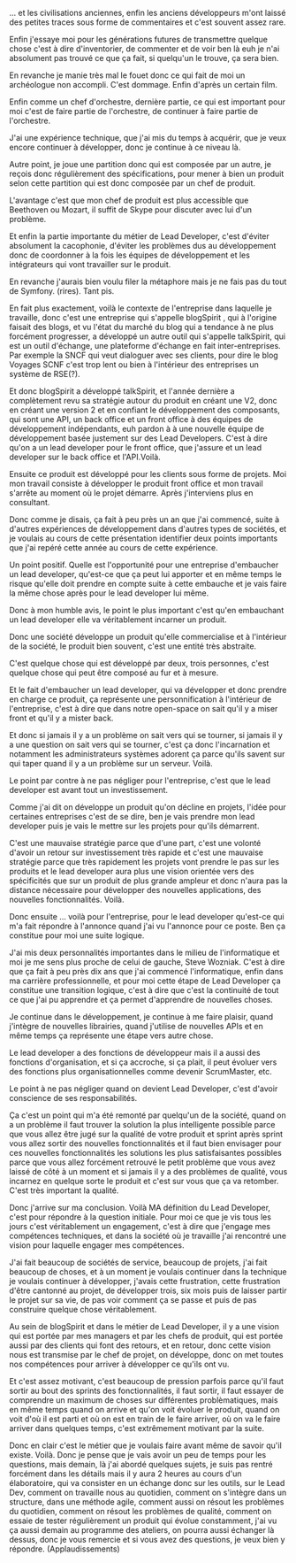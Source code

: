 … et les civilisations anciennes, enfin les anciens développeurs m'ont laissé des petites traces sous forme de commentaires et c'est souvent assez rare.

Enfin j'essaye moi pour les générations futures de transmettre quelque chose c'est à dire d'inventorier, de commenter et de voir ben là euh je n'ai absolument pas trouvé ce que ça fait, si quelqu'un le trouve, ça sera bien.

En revanche je manie très mal le fouet donc ce qui fait de moi un archéologue non accompli. C'est dommage. Enfin d'après un certain film. 

Enfin comme un chef d'orchestre, dernière partie, ce qui est important pour moi c'est de faire partie de l'orchestre, de continuer à faire partie de l'orchestre. 

J'ai une expérience technique, que j'ai mis du temps à acquérir, que je veux encore continuer à développer, donc je continue à ce niveau là.

Autre point, je joue une partition donc qui est composée par un autre, je reçois donc régulièrement des spécifications, pour mener à bien un produit selon cette partition qui est donc composée par un chef de produit.

L'avantage c'est que mon chef de produit est plus accessible que Beethoven ou Mozart, il suffit de Skype pour discuter avec lui d'un problème.

Et enfin la partie importante du métier de Lead Developer, c'est d'éviter absolument la cacophonie, d'éviter les problèmes dus au développement donc de coordonner à la fois les équipes de développement et les intégrateurs qui vont travailler sur le produit.

En revanche j'aurais bien voulu filer la métaphore mais je ne fais pas du tout de Symfony. (rires). Tant pis.

En fait plus exactement, voilà le contexte de l'entreprise dans laquelle je travaille, donc c'est une entreprise qui s'appelle blogSpirit , qui à l'origine faisait des blogs, et vu l'état du marché du blog qui a tendance à ne plus forcément progresser, a développé un autre outil qui s'appelle talkSpirit, qui est un outil d'échange, une plateforme d'échange en fait inter-entreprises. Par exemple la SNCF qui veut dialoguer avec ses clients, pour dire le blog Voyages SCNF c'est trop lent ou bien à l'intérieur des entreprises un système de RSE(?).

Et donc blogSpirit a développé talkSpirit, et l'année dernière a complètement revu sa stratégie autour du produit en créant une V2, donc en créant une version 2 et en confiant le développement des composants, qui sont une API, un back office et un front office à des équipes de développement indépendants, euh pardon à à une nouvelle équipe de développement basée justement sur des Lead Developers. C'est à dire qu'on a un lead developer pour le front office, que j'assure et un lead developer sur le back office et l'API.Voilà.

Ensuite ce produit est développé pour les clients sous forme de projets. Moi mon travail consiste à développer le produit front office et mon travail s'arrête au moment où le projet démarre. Après j'interviens plus en consultant.

Donc comme je disais, ça fait à peu près un an que j'ai commencé, suite à d'autres expériences de développement dans d'autres types de sociétés, et je voulais au cours de cette présentation identifier deux points importants que j'ai repéré cette année au cours de cette expérience.

Un point positif. Quelle est l'opportunité pour une entreprise d'embaucher un lead developer, qu'est-ce que ça peut lui apporter et en même temps le risque qu'elle doit prendre en compte suite à cette embauche et je vais faire la même chose après pour le lead developer lui même.

Donc à mon humble avis, le point le plus important c'est qu'en embauchant un lead developer elle va véritablement incarner un produit.

Donc une société développe un produit qu'elle commercialise et à l'intérieur de la société, le produit bien souvent, c'est une entité très abstraite. 

C'est quelque chose qui est développé par deux, trois personnes, c'est quelque chose qui peut être composé au fur et à mesure.

Et le fait d'embaucher un lead developer, qui va développer et donc prendre en charge ce produit, ça représente une personnification à l'intérieur de l'entreprise, c'est à dire que dans notre open-space on sait qu'il y a miser front et qu'il y a mister back. 

Et donc si jamais il y a un problème on sait vers qui se tourner, si jamais il y a une question on sait vers qui se tourner, c'est ça donc l'incarnation et notamment les administrateurs systèmes adorent ça parce qu'ils savent sur qui taper quand il y a un problème sur un serveur. Voilà.

Le point par contre à ne pas négliger pour l'entreprise, c'est que le lead developer est avant tout un investissement.

Comme j'ai dit on développe un produit qu'on décline en projets, l'idée pour certaines entreprises c'est de se dire, ben je vais prendre mon lead developer puis je vais le mettre sur les projets pour qu'ils démarrent.

C'est une mauvaise stratégie parce que d'une part, c'est une volonté d'avoir un retour sur investissement très rapide et c'est une mauvaise stratégie parce que très rapidement les projets vont prendre le pas sur les produits et le lead developer aura plus une vision orientée vers des spécificités que sur un produit de plus grande ampleur et donc n'aura pas la distance nécessaire pour développer des nouvelles applications, des nouvelles fonctionnalités. Voilà.

Donc ensuite … voilà pour l'entreprise, pour le lead developer qu'est-ce qui m'a fait répondre à l'annonce quand j'ai vu l'annonce pour ce poste. Ben ça constitue pour moi une suite logique.

J'ai mis deux personnalités importantes dans le milieu de l'informatique et moi je me sens plus proche de celui de gauche, Steve Wozniak. C'est à dire que ça fait à peu près dix ans que j'ai commencé l'informatique, enfin dans ma carrière professionnelle, et pour moi cette étape de Lead Developer ça constitue une transition logique, c'est à dire que c'est la continuité de tout ce que j'ai pu apprendre et ça permet d'apprendre de nouvelles choses. 

Je continue dans le développement, je continue à me faire plaisir, quand j'intègre de nouvelles librairies, quand j'utilise de nouvelles APIs et en même temps ça représente une étape vers autre chose. 

Le lead developer a des fonctions de développeur mais il a aussi des fonctions d'organisation, et si ça accroche, si ça plait, il peut évoluer vers des fonctions plus organisationnelles comme devenir ScrumMaster, etc.

Le point à ne pas négliger quand on devient Lead Developer, c'est d'avoir conscience de ses responsabilités.

Ça c'est un point qui m'a été remonté par quelqu'un de la société, quand on a un problème il faut trouver la solution la plus intelligente possible parce que vous allez être jugé sur la qualité de votre produit et sprint après sprint vous allez sortir des nouvelles fonctionnalités et il faut bien envisager pour ces nouvelles fonctionnalités les solutions les plus satisfaisantes possibles parce que vous allez forcément retrouvé le petit problème que vous avez laissé de côté à un moment et si jamais il y a des problèmes de qualité, vous incarnez en quelque sorte le produit et c'est sur vous que ça va retomber. C'est très important la qualité.

Donc j'arrive sur ma conclusion. Voilà MA définition du Lead Developer, c'est pour répondre à la question initiale. Pour moi ce que je vis tous les jours c'est véritablement un engagement, c'est à dire que j'engage mes compétences techniques, et dans la société où je travaille j'ai rencontré une vision pour laquelle engager mes compétences. 

J'ai fait beaucoup de sociétés de service, beaucoup de projets, j'ai fait beaucoup de choses, et à un moment je voulais continuer dans la technique je voulais continuer à développer, j'avais cette frustration, cette frustration d'être cantonné au projet, de développer trois, six mois puis de laisser partir le projet sur sa vie, de pas voir comment ça se passe et puis de pas construire quelque chose véritablement. 

Au sein de blogSpirit et dans le métier de Lead Developer, il y a une vision qui est portée par mes managers et par les chefs de produit, qui est portée aussi par des clients qui font des retours, et en retour, donc cette vision nous est transmise par le chef de projet, on développe, donc on met toutes nos compétences pour arriver à développer ce qu'ils ont vu.

Et c'est assez motivant, c'est beaucoup de pression parfois parce qu'il faut sortir au bout des sprints des fonctionnalités, il faut sortir, il faut essayer de comprendre un maximum de choses sur différentes problèmatiques, mais en même temps quand on arrive et qu'on voit évoluer le produit, quand on voit d'où il est parti et où on est en train de le faire arriver, où on va le faire arriver dans quelques temps, c'est extrêmement motivant par la suite.

Donc en clair c'est le métier que je voulais faire avant même de savoir qu'il existe. Voilà. Donc je pense que je vais avoir un peu de temps pour les questions, mais demain, là j'ai abordé quelques sujets, je suis pas rentré forcément dans les détails mais il y aura 2 heures au cours d'un élaboratoire, qui va consister en un échange donc sur les outils, sur le Lead Dev, comment on travaille nous au quotidien, comment on s'intègre dans un structure, dans une méthode agile, comment aussi on résout les problèmes du quotidien, comment on résout les problèmes de qualité, comment on essaie de tester régulièrement un produit qui évolue constamment, j'ai vu ça aussi demain au programme des ateliers, on pourra aussi échanger là dessus, donc je vous remercie et si vous avez des questions, je veux bien y répondre. (Applaudissements)

  


      